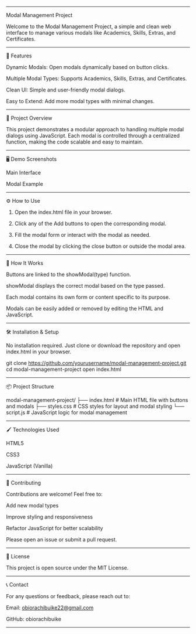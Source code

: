 
---

Modal Management Project



Welcome to the Modal Management Project, a simple and clean web interface to manage various modals like Academics, Skills, Extras, and Certificates.


---

🚀 Features

Dynamic Modals: Open modals dynamically based on button clicks.

Multiple Modal Types: Supports Academics, Skills, Extras, and Certificates.

Clean UI: Simple and user-friendly modal dialogs.

Easy to Extend: Add more modal types with minimal changes.



---

🎯 Project Overview

This project demonstrates a modular approach to handling multiple modal dialogs using JavaScript. Each modal is controlled through a centralized function, making the code scalable and easy to maintain.


---

🖥️ Demo Screenshots

Main Interface



Modal Example




---

⚙️ How to Use

1. Open the index.html file in your browser.


2. Click any of the Add buttons to open the corresponding modal.


3. Fill the modal form or interact with the modal as needed.


4. Close the modal by clicking the close button or outside the modal area.




---

🧩 How It Works

Buttons are linked to the showModal(type) function.

showModal displays the correct modal based on the type passed.

Each modal contains its own form or content specific to its purpose.

Modals can be easily added or removed by editing the HTML and JavaScript.



---

🛠️ Installation & Setup

No installation required. Just clone or download the repository and open index.html in your browser.

git clone https://github.com/yourusername/modal-management-project.git
cd modal-management-project
open index.html


---

📦 Project Structure

modal-management-project/
├── index.html        # Main HTML file with buttons and modals
├── styles.css        # CSS styles for layout and modal styling
└── script.js         # JavaScript logic for modal management


---

🖌️ Technologies Used

HTML5

CSS3

JavaScript (Vanilla)



---

🤝 Contributing

Contributions are welcome! Feel free to:

Add new modal types

Improve styling and responsiveness

Refactor JavaScript for better scalability


Please open an issue or submit a pull request.


---

📄 License

This project is open source under the MIT License.


---

📞 Contact

For any questions or feedback, please reach out to:

Email: obiorachibuike22@gmail.com 

GitHub: obiorachibuike



---
